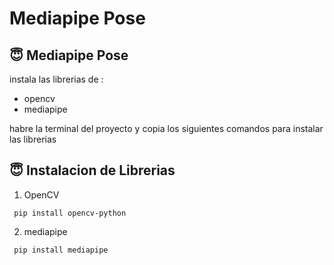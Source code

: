 # Mediapipe Pose
## :innocent: Mediapipe Pose
instala las librerias de :
- opencv
- mediapipe

habre la terminal del proyecto y copia los siguientes comandos para instalar las librerias

## :innocent: Instalacion de Librerias

1. OpenCV
```
 pip install opencv-python
```

2. mediapipe
```
 pip install mediapipe
```

